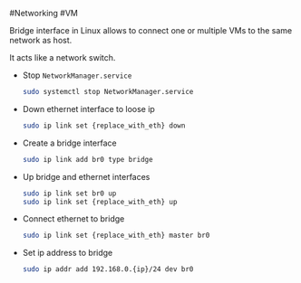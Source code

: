 #Networking #VM 

Bridge interface in Linux allows to connect one or multiple VMs to the same network as host.

It acts like a network switch.


- Stop `NetworkManager.service`
	``` bash
	sudo systemctl stop NetworkManager.service
	```

- Down ethernet interface to loose ip 
	``` bash
	sudo ip link set {replace_with_eth} down
	```  

- Create a bridge interface
  ``` bash
  sudo ip link add br0 type bridge
	```

- Up bridge and ethernet interfaces
  ``` bash
  sudo ip link set br0 up
  sudo ip link set {replace_with_eth} up
	```

- Connect ethernet to bridge
  ``` bash
  sudo ip link set {replace_with_eth} master br0
	```
  
- Set ip address to bridge
  ``` bash
  sudo ip addr add 192.168.0.{ip}/24 dev br0
	```